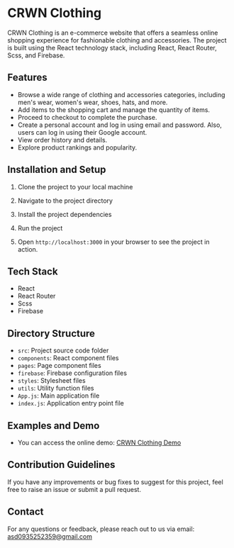 # CRWN Clothing

CRWN Clothing is an e-commerce website that offers a seamless online shopping experience for fashionable clothing and accessories. The project is built using the React technology stack, including React, React Router, Scss, and Firebase.

## Features

- Browse a wide range of clothing and accessories categories, including men's wear, women's wear, shoes, hats, and more.
- Add items to the shopping cart and manage the quantity of items.
- Proceed to checkout to complete the purchase.
- Create a personal account and log in using email and password. Also, users can log in using their Google account.
- View order history and details.
- Explore product rankings and popularity.

## Installation and Setup

1. Clone the project to your local machine


2. Navigate to the project directory


3. Install the project dependencies


4. Run the project


5. Open `http://localhost:3000` in your browser to see the project in action.

## Tech Stack

- React
- React Router
- Scss
- Firebase

## Directory Structure

- `src`: Project source code folder
- `components`: React component files
- `pages`: Page component files
- `firebase`: Firebase configuration files
- `styles`: Stylesheet files
- `utils`: Utility function files
- `App.js`: Main application file
- `index.js`: Application entry point file

## Examples and Demo

- You can access the online demo: [CRWN Clothing Demo](https://yuichen0207.github.io/crwn-clothing)

## Contribution Guidelines

If you have any improvements or bug fixes to suggest for this project, feel free to raise an issue or submit a pull request.

## Contact

For any questions or feedback, please reach out to us via email: asd0935252359@gmail.com
